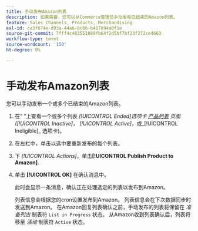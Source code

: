 ```yaml
---
title: 手动发布Amazon列表
description: 如果需要，您可以从Commerce管理员手动发布已结束的Amazon列表。
feature: Sales Channels, Products, Merchandising
exl-id: ca3f674e-d93a-44a6-8c06-b417694a0f1e
source-git-commit: 7fff4c463551089fb64f2d5bf7bf23f272ce4663
workflow-type: tm+mt
source-wordcount: '150'
ht-degree: 0%

---
```


# 手动发布Amazon列表

您可以手动发布一个或多个已结束的Amazon列表。

1. 在“ ”上查看一个或多个列表 _[!UICONTROL Ended]_选项卡 [产品列表](./managing-product-listings.md) 页面(_[!UICONTROL Inactive]_， _[!UICONTROL Active]_，或_[!UICONTROL Ineligible]_ 选项卡)。

1. 在左栏中，单击以选中要重新发布的每个列表。

1. 下 _[!UICONTROL Actions]_，单击&#x200B;**[!UICONTROL Publish Product to Amazon]**.

1. 单击 **[!UICONTROL OK]** 在确认消息中。

   此时会显示一条消息，确认正在处理选定的列表以发布到Amazon。

   列表信息会根据您的cron设置发布到Amazon。 列表信息会在下次数据同步时发送到Amazon。 在Amazon回复列表确认之前，手动发布的列表将保留在 _准备列出_ 制表符 `List in Progress` 状态。 从Amazon收到列表确认后，列表将移至 _活动_ 制表符 `Active` 状态。
